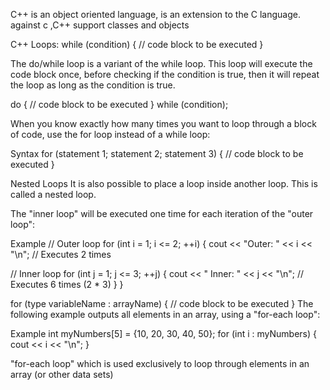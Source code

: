 C++ is an object oriented language, is an extension to the C language.
against c ,C++ support classes and objects

C++ Loops:
while (condition) {
  // code block to be executed
}

The do/while loop is a variant of the while loop. This loop will execute the code block once, before checking if the condition is true, then it will repeat the loop as long as the condition is true.

do {
  // code block to be executed
}
while (condition);

When you know exactly how many times you want to loop through a block of code, use the for loop instead of a while loop:

Syntax
for (statement 1; statement 2; statement 3) {
  // code block to be executed
}

Nested Loops
It is also possible to place a loop inside another loop. This is called a nested loop.

The "inner loop" will be executed one time for each iteration of the "outer loop":

Example
// Outer loop
for (int i = 1; i <= 2; ++i) {
  cout << "Outer: " << i << "\n"; // Executes 2 times

  // Inner loop
  for (int j = 1; j <= 3; ++j) {
    cout << " Inner: " << j << "\n"; // Executes 6 times (2 * 3)
  }
}


for (type variableName : arrayName) {
  // code block to be executed
}
The following example outputs all elements in an array, using a "for-each loop":

Example
int myNumbers[5] = {10, 20, 30, 40, 50};
for (int i : myNumbers) {
  cout << i << "\n";
}

"for-each loop"  which is used exclusively to loop through elements in an array (or other data sets)

